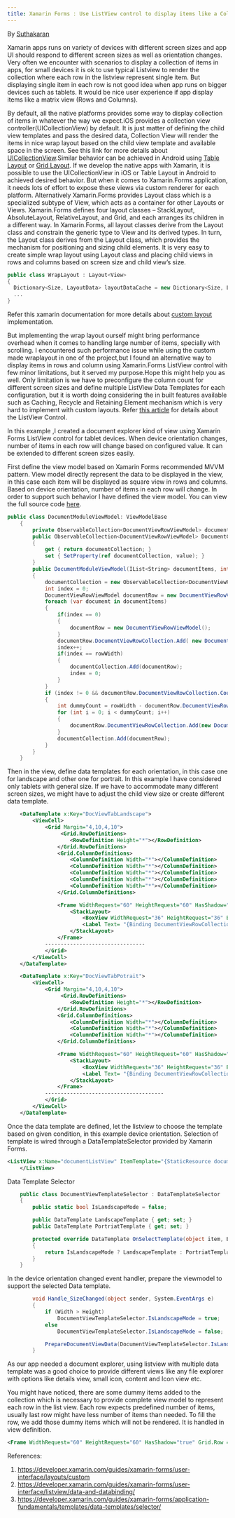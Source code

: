 ```yaml
---
title: Xamarin Forms : Use ListView control to display items like a Collection View 
---
```

By [Suthakaran] 

Xamarin apps runs on variety of devices with different screen sizes and app UI should respond to different screen sizes as well as orientation changes. Very often we encounter with scenarios to display a collection of items in apps, for small devices it is ok to use typical Listview to render the collection where each row in the listview represent single item. But displaying single item in each row is not good idea when app runs on bigger devices such as tablets. It would be nice user experience if app display items like a matrix view (Rows and Columns). 

By default, all the native platforms provides some way to display collection of items in whatever the way we expect.iOS provides a collection view controller(UICollectionView)  by default. It is just matter of defining the child view templates and pass the desired  data, Collection View will render the items in nice wrap layout based on the child view template and available space in the screen. See this link for more details about [UICollectionView].Similar behavior can be achieved in Android using [Table Layout] or [Grid Layout].
If we develop the native apps with Xamarin, it is possible to use the UICollectionView in iOS or Table Layout in Android to achieved desired behavior. But when it comes to Xamarin.Forms application, it needs lots of effort to expose these views via custom renderer for each platform. Alternatively Xamarin.Forms provides Layout class which is a specialized subtype of View, which acts as a container for other Layouts or Views. Xamarin.Forms defines four layout classes – StackLayout, AbsoluteLayout, RelativeLayout, and Grid, and each arranges its children in a different way. In Xamarin.Forms, all layout classes derive from the Layout<T> class and constrain the generic type to View and its derived types. In turn, the Layout<T> class derives from the Layout class, which provides the mechanism for positioning and sizing child elements. It is very easy to create simple wrap layout using Layout class and placing child views in rows and columns based on screen size and child view’s size. 
```C#
public class WrapLayout : Layout<View>
{
  Dictionary<Size, LayoutData> layoutDataCache = new Dictionary<Size, LayoutData>();
  ...
}
```
Refer this xamarin documentation for more details about [custom layout] implementation.

But implementing the wrap layout ourself might bring performance overhead when it comes to handling large number of items, specially with scrolling. I encountered such performance issue while using the custom made wraplayout in one of the project,but I found an alternative way to display items in rows and column using Xamarin.Forms ListView control with few minor limitations, but it served my purpose.Hope this might help you as well. Only limitation is we have to preconfigure the column count for different screen sizes and define multiple ListView Data Templates for each configuration, but it is worth doing considering the in built features available such as Caching, Recycle and Retaining Element mechanism which is very hard to implement with custom layouts. Refer [this article] for details about the ListView Control.

In this example ,I created a document explorer kind of view using Xamarin Forms ListView control for tablet devices. When device orientation changes, number of items in each row will change based on configured value. It can be extended to different screen sizes easily. 

First define the view model  based on Xamarin Forms recommended MVVM pattern. 
View model directly represent the data to be displayed in the view, in this case each item will be displayed as square view in rows and columns. Based on device orientation, number of items in each row will change. In order to support such behavior I have defined the view model. You can view the full source code [here].

```C#
public class DocumentModuleViewModel: ViewModelBase
    {
        private ObservableCollection<DocumentViewRowViewModel> documentCollection;
        public ObservableCollection<DocumentViewRowViewModel> DocumentCollection
        {
            get { return documentCollection; }
            set { SetProperty(ref documentCollection, value); }
        }
        public DocumentModuleViewModel(IList<String> documentItems, int rowWidth)
        {
			documentCollection = new ObservableCollection<DocumentViewRowViewModel>();
            int index = 0;
            DocumentViewRowViewModel documentRow = new DocumentViewRowViewModel();
            foreach (var document in documentItems)
            {
                if(index == 0)
                {
                    documentRow = new DocumentViewRowViewModel();
                }
                documentRow.DocumentViewRowCollection.Add( new DocumentItemViewModel() { Name= document});
                index++;
                if(index == rowWidth)
                {
                    documentCollection.Add(documentRow);
                    index = 0;
                }                
            }
			if (index != 0 && documentRow.DocumentViewRowCollection.Count > 0)
			{
				int dummyCount = rowWidth - documentRow.DocumentViewRowCollection.Count;
				for (int i = 0; i < dummyCount; i++)
				{
					documentRow.DocumentViewRowCollection.Add(new DocumentItemViewModel() { IsNotDummy = false });
				}
				documentCollection.Add(documentRow);
			}
        }
    }
```

Then in the view, define data templates for each orientation, in this case one for landscape and other one for portrait. In this example I have considered only tablets with general size. If we have to accommodate many different screen sizes, we might have to adjust the child view size or create different data template.

```xml
	<DataTemplate x:Key="DocViewTabLandscape">
		<ViewCell>
			<Grid Margin="4,10,4,10">
				 <Grid.RowDefinitions>
					<RowDefinition Height="*"></RowDefinition>
				</Grid.RowDefinitions>
				<Grid.ColumnDefinitions>
					<ColumnDefinition Width="*"></ColumnDefinition>
					<ColumnDefinition Width="*"></ColumnDefinition>
					<ColumnDefinition Width="*"></ColumnDefinition>
					<ColumnDefinition Width="*"></ColumnDefinition>
					<ColumnDefinition Width="*"></ColumnDefinition>
				</Grid.ColumnDefinitions>

				<Frame WidthRequest="60" HeightRequest="60" HasShadow="true" Grid.Row ="0" Grid.Column="0" IsVisible="{Binding DocumentViewRowCollection[0].IsNotDummy}">
					<StackLayout>
						<BoxView WidthRequest="36" HeightRequest="36" BackgroundColor="#00CCFF"></BoxView>
						<Label Text= "{Binding DocumentViewRowCollection[0].Name}" Style="{x:StaticResource labelTest}"/>
					</StackLayout>
				</Frame>
			--------------------------------
			</Grid>
		</ViewCell>
	</DataTemplate>
```

```xml
	<DataTemplate x:Key="DocViewTabPotrait">
		<ViewCell>
			<Grid Margin="4,10,4,10">
				 <Grid.RowDefinitions>
					<RowDefinition Height="*"></RowDefinition>
				</Grid.RowDefinitions>
				<Grid.ColumnDefinitions>
					<ColumnDefinition Width="*"></ColumnDefinition>
					<ColumnDefinition Width="*"></ColumnDefinition>
					<ColumnDefinition Width="*"></ColumnDefinition>
				</Grid.ColumnDefinitions>

				<Frame WidthRequest="60" HeightRequest="60" HasShadow="true" Grid.Row ="0" Grid.Column="0" IsVisible="{Binding DocumentViewRowCollection[0].IsNotDummy}">
					<StackLayout>
						<BoxView WidthRequest="36" HeightRequest="36" BackgroundColor="#00CCFF"></BoxView>
						<Label Text= "{Binding DocumentViewRowCollection[0].Name}" Style="{x:StaticResource labelTest}"/>
					</StackLayout>
				</Frame>
			--------------------------------------
			</Grid>
		</ViewCell>
	</DataTemplate>
```

Once the data template are defined, let the listview to choose the template based on given condition, in this example device orientation. Selection of template is wired through a DataTemplateSelector provided by Xamarin Forms.

```xml
<ListView x:Name="documentListView" ItemTemplate="{StaticResource documentViewTemplateSelector}"  >
	</ListView>

```

Data Template Selector 

```C#
	public class DocumentViewTemplateSelector : DataTemplateSelector
	{
		public static bool IsLandscapeMode = false;

		public DataTemplate LandscapeTemplate { get; set; }
		public DataTemplate PortriatTemplate { get; set; }

		protected override DataTemplate OnSelectTemplate(object item, BindableObject container)
		{
			return IsLandscapeMode ? LandscapeTemplate : PortriatTemplate;
		}
	}
```

In the device orientation changed event handler, prepare the viewmodel to support the selected Data template. 

```C#
		void Handle_SizeChanged(object sender, System.EventArgs e)
		{
			if (Width > Height)
				DocumentViewTemplateSelector.IsLandscapeMode = true;
			else
				DocumentViewTemplateSelector.IsLandscapeMode = false;

			PrepareDocumentViewData(DocumentViewTemplateSelector.IsLandscapeMode);
		}

```
As our app needed a document explorer, using listview with multiple data template was a good choice to provide different views like any file explorer with options like details view, small icon, content and Icon view etc. 

You might have noticed, there are some dummy items added to the collection which is necessary to provide complete view model to represent each row in the list view. Each row expects predefined number of items, usually last row might have less number of items than needed. To fill the row, we add those dummy items which will not be rendered. It is handled in view definition.  

```xml
<Frame WidthRequest="60" HeightRequest="60" HasShadow="true" Grid.Row ="0" Grid.Column="0" IsVisible="{Binding DocumentViewRowCollection[0].IsNotDummy}">
```

References:
1. https://developer.xamarin.com/guides/xamarin-forms/user-interface/layouts/custom
2. https://developer.xamarin.com/guides/xamarin-forms/user-interface/listview/data-and-databinding/
3. https://developer.xamarin.com/guides/xamarin-forms/application-fundamentals/templates/data-templates/selector/



[//]: #comments 
   [Suthakaran]:<https://www.linkedin.com/in/suthakaransivabalan/>
   [UICollectionView]:<https://developer.apple.com/documentation/uikit/uicollectionview>
   [Table Layout]:<https://developer.android.com/reference/android/widget/TableLayout.html>
   [Grid Layout]:<https://developer.android.com/reference/android/widget/GridLayout.html>
   [custom layout]:<https://developer.xamarin.com/guides/xamarin-forms/user-interface/layouts/custom/>
   [this article]:<https://developer.xamarin.com/guides/xamarin-forms/user-interface/listview/performance>
   [here]:<https://github.com/GeveoAu/BlogRepos/tree/master/MarixView>
   
  

   


   
